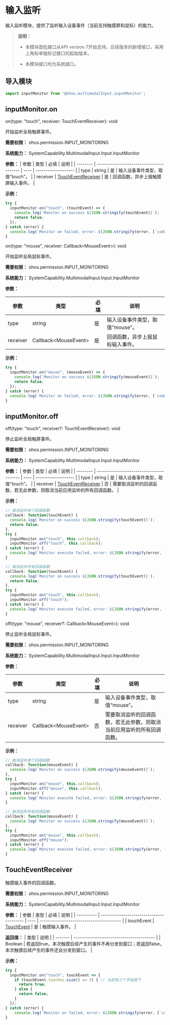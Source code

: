 # 输入监听

输入监听模块，提供了监听输入设备事件（当前支持触摸屏和鼠标）的能力。
>  **说明：**
>
>  - 本模块首批接口从API version 7开始支持。后续版本的新增接口，采用上角标单独标记接口的起始版本。
>
>  - 本模块接口均为系统接口。


## 导入模块


```js
import inputMonitor from '@ohos.multimodalInput.inputMonitor';
```


## inputMonitor.on

on(type: "touch", receiver: TouchEventReceiver): void

开始监听全局触屏事件。

**需要权限：** ohos.permission.INPUT_MONITORING

**系统能力：** SystemCapability.MultimodalInput.Input.InputMonitor

  **参数：**
| 参数       | 类型                                       | 必填   | 说明                  |
| -------- | ---------------------------------------- | ---- | ------------------- |
| type     | string                                   | 是    | 输入设备事件类型，取值“touch”。 |
| receiver | [TouchEventReceiver](#toucheventreceiver) | 是    | 回调函数，异步上报触摸屏输入事件。 |

  **示例：**

```js
try {
  inputMonitor.on("touch", (touchEvent) => {
    console.log(`Monitor on success ${JSON.stringify(touchEvent)}`);
    return false;
  });
} catch (error) {
  console.log(`Monitor on failed, error: ${JSON.stringify(error, [`code`, `message`])}`);
}
```


on(type: "mouse", receiver: Callback&lt;MouseEvent&gt;): void

开始监听全局鼠标事件。

**需要权限：** ohos.permission.INPUT_MONITORING

**系统能力：** SystemCapability.MultimodalInput.Input.InputMonitor

  **参数：** 

| 参数       | 类型                         | 必填   | 说明                  |
| -------- | -------------------------- | ---- | ------------------- |
| type     | string                     | 是    | 输入设备事件类型，取值“mouse”。 |
| receiver | Callback&lt;MouseEvent&gt; | 是    | 回调函数，异步上报鼠标输入事件。  |

  **示例：**

```js
try {
  inputMonitor.on("mouse", (mouseEvent) => {
    console.log(`Monitor on success ${JSON.stringify(mouseEvent)}`);
    return false;
  });
} catch (error) {
  console.log(`Monitor on failed, error: ${JSON.stringify(error, [`code`, `message`])}`);
}
```



## inputMonitor.off

off(type: "touch", receiver?: TouchEventReceiver): void

停止监听全局触屏事件。

**需要权限：** ohos.permission.INPUT_MONITORING

**系统能力：** SystemCapability.MultimodalInput.Input.InputMonitor

  **参数：**
| 参数       | 类型                                       | 必填   | 说明                  |
| -------- | ---------------------------------------- | ---- | ------------------- |
| type     | string                                   | 是    | 输入设备事件类型，取值“touch”。 |
| receiver | [TouchEventReceiver](#toucheventreceiver) | 否    | 需要取消监听的回调函数，若无此参数，则取消当前应用监听的所有回调函数。  |

  **示例：**

```js
// 取消监听单个回调函数
callback: function(touchEvent) {
  console.log(`Monitor on success ${JSON.stringify(touchEvent)}`);
  return false;
},
try {
  inputMonitor.on("touch", this.callback);
  inputMonitor.off("touch", this.callback);
} catch (error) {
  console.log(`Monitor execute failed, error: ${JSON.stringify(error, [`code`, `message`])}`);
}
```

```js
// 取消监听所有回调函数
callback: function(touchEvent) {
  console.log(`Monitor on success ${JSON.stringify(touchEvent)}`);
  return false;
},
try {
  inputMonitor.on("touch", this.callback);
  inputMonitor.off("touch");
} catch (error) {
  console.log(`Monitor execute failed, error: ${JSON.stringify(error, [`code`, `message`])}`);
}
```

off(type: "mouse", receiver?: Callback&lt;MouseEvent&gt;): void

停止监听全局鼠标事件。

**需要权限：** ohos.permission.INPUT_MONITORING

**系统能力：** SystemCapability.MultimodalInput.Input.InputMonitor

  **参数：**

| 参数       | 类型                         | 必填   | 说明                  |
| -------- | -------------------------- | ---- | ------------------- |
| type     | string                     | 是    | 输入设备事件类型，取值“mouse”。 |
| receiver | Callback&lt;MouseEvent&gt; | 否    | 需要取消监听的回调函数，若无此参数，则取消当前应用监听的所有回调函数。 |

**示例：**

```js
// 取消监听单个回调函数
callback: function(mouseEvent) {
  console.log(`Monitor on success ${JSON.stringify(mouseEvent)}`);
},
try {
  inputMonitor.on("mouse", this.callback);
  inputMonitor.off("mouse", this.callback);
} catch (error) {
  console.log(`Monitor execute failed, error: ${JSON.stringify(error, [`code`, `message`])}`);
}
```

```js
// 取消监听所有回调函数
callback: function(mouseEvent) {
  console.log(`Monitor on success ${JSON.stringify(mouseEvent)}`);
},
try {
  inputMonitor.on("mouse", this.callback);
  inputMonitor.off("mouse");
} catch (error) {
  console.log(`Monitor execute failed, error: ${JSON.stringify(error, [`code`, `message`])}`);
}
```

## TouchEventReceiver

触摸输入事件的回调函数。

**需要权限：** ohos.permission.INPUT_MONITORING

**系统能力：** SystemCapability.MultimodalInput.Input.InputMonitor

  **参数：**
| 参数         | 类型                                       | 必填   | 说明                                       |
| ---------- | ---------------------------------------- | ---- | ---------------------------------------- |
| touchEvent | [TouchEvent](../arkui-js/js-components-common-events.md) | 是    | 触摸输入事件。 |

  **返回值：**
| 类型      | 说明                                       |
| ------- | ---------------------------------------- |
| Boolean | 若返回true，本次触摸后续产生的事件不再分发到窗口；若返回false，本次触摸后续产生的事件还会分发到窗口。 |

  **示例：**

```js
try {
  inputMonitor.on("touch", touchEvent => {
    if (touchEvent.touches.size() == 3) { // 当前有三个手指按下
      return true;
    } else {
      return false;
    }
  });
} catch (error) {
    console.log(`Monitor on failed, error: ${JSON.stringify(error, [`code`, `message`])}`);
}
```
